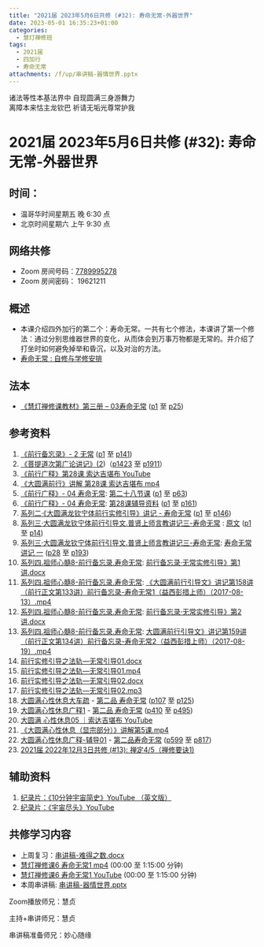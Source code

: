 ```yaml
---
title: "2021届 2023年5月6日共修 (#32): 寿命无常-外器世界"
date: 2023-05-01 16:35:23+01:00
categories:
  - 慧灯禅修班
tags:
  - 2021届
  - 四加行
  - 寿命无常
attachments: /f/up/串讲稿-器情世界.pptx
---
```

<!--StartFragment-->

诸法等性本基法界中 自现圆满三身游舞力\
离障本来怙主龙钦巴 祈请无垢光尊常护我

# 2021届 2023年5月6日共修 (#32): 寿命无常-外器世界

<!--EndFragment-->

## 时间：

* 温哥华时间星期五 晚 6:30 点
* 北京时间星期六 上午 9:30 点

## 网络共修

* Zoom 房间号码：[7789995278](https://us02web.zoom.us/j/7789995278?pwd=VjZmbWJFY2k2K0E5RVB2cTNIQmhqUT09)
* Zoom 房间密码： 19621211

## 概述

* 本课介绍四外加行的第二个：寿命无常。一共有七个修法，本课讲了第一个修法：通过分别思维器世界的变化，从而体会到万事万物都是无常的。并介绍了打坐时如何避免掉举和昏沉，以及对治的方法。
* [寿命无常 : 自修与学修安排](https://fohuifayu.com/index.php/huideng-jiangtang/chanxiuke/zen-03/8653-zen03-smwc?title=)

## 法本

* [《慧灯禅修课教材》第三册 – 03寿命无常](https://huidengchanxiu.net/books/b3/3-03) ([p1](https://huidengchanxiu.net/books/b3/3-03#p1) 至 [p25](https://huidengchanxiu.net/books/b3/3-03#p25))

## 参考资料

1. [《前行备忘录》- 2 无常](https://huidengchanxiu.net/refs/qxbwl/qxxl4-02wc) ([p1](https://huidengchanxiu.net/refs/qxbwl/qxxl4-02wc#p1) 至 [p141](https://huidengchanxiu.net/refs/qxbwl/qxxl4-02wc/#p141))
2. [《菩提道次第广论讲记》(2](https://huidengchanxiu.net/refs/ptdcdgl/2))（[p1423](https://huidengchanxiu.net/refs/ptdcdgl/2#p1423) 至 [p1911](https://huidengchanxiu.net/refs/ptdcdgl/2#p1911)）
3. [《前行广释》第28课 索达吉堪布 YouTube](https://www.youtube.com/watch?v=2RfwK8AQl8M&list=PLAnEIprIVklfWTKX6X1gI9eR_phiB8B4b&index=30)
4. [《大圆满前行》讲解 第28课 索达吉堪布 mp4](https://s3.ca-central-1.wasabisys.com/hddata/f.huidengchanxiu.net/jmy/007-%E5%A4%A7%E5%9C%86%E6%BB%A1%E5%89%8D%E8%A1%8C%E5%B9%BF%E9%87%8A/007-%E5%89%8D%E8%A1%8C%E5%B9%BF%E9%87%8A%E8%A7%86%E9%A2%91/%e3%80%8a%e5%a4%a7%e5%9c%86%e6%bb%a1%e5%89%8d%e8%a1%8c%e3%80%8b%e8%ae%b2%e8%a7%a3%e7%ac%ac28%e8%af%be.mp4)
5. [《前行广释》- 04 寿命无常](https://huidengchanxiu.net/refs/qxgs/qxgs-04wc): [第二十八节课](https://huidengchanxiu.net/refs/qxgs/qxgs-04wc#%E7%AC%AC%E4%BA%8C%E5%8D%81%E5%85%AB%E8%8A%82%E8%AF%BE) ([p1](https://huidengchanxiu.net/refs/qxgs/qxgs-04wc#p1) 至 [p63](https://huidengchanxiu.net/refs/qxgs/qxgs-04wc#p63))
6. [《前行广释》- 04 寿命无常](https://huidengchanxiu.net/refs/qxgs/fudao/qxgsfd-04wc): [第28课辅导资料](https://huidengchanxiu.net/refs/qxgs/fudao/qxgsfd-04wc#%E5%89%8D%E8%A1%8C%E5%B9%BF%E9%87%8A%E7%AC%AC28%E8%AF%BE%E8%BE%85%E5%AF%BC%E8%B5%84%E6%96%99) ([p1](https://huidengchanxiu.net/refs/qxgs/fudao/qxgsfd-04wc#p1) 至 [p161](https://huidengchanxiu.net/refs/qxgs/fudao/qxgsfd-04wc#p161))
7. [系列二·《大圆满龙钦宁体前行实修引导》讲记 - 寿命无常](https://huidengchanxiu.net/refs/xmfw/s2-sxyd2-smwc) ([p1](https://huidengchanxiu.net/refs/xmfw/s2-sxyd2-smwc#p1) 至 [p146](https://huidengchanxiu.net/refs/xmfw/s2-sxyd2-smwc#p146))
8. [系列三·大圆满龙钦宁体前行引导文.普贤上师言教讲记三-寿命无常](https://huidengchanxiu.net/refs/xmfw/s3-ydw3-smwc) : [原文](https://huidengchanxiu.net/refs/xmfw/s3-ydw3-smwc#%E5%AF%BF%E5%91%BD%E6%97%A0%E5%B8%B8%E4%B8%80%E5%8E%9F%E6%96%87) ([p1](https://huidengchanxiu.net/refs/xmfw/s3-ydw3-smwc#p1) 至 [p14](https://huidengchanxiu.net/refs/xmfw/s3-ydw3-smwc#p14))
9. [系列三·大圆满龙钦宁体前行引导文.普贤上师言教讲记三-寿命无常](https://huidengchanxiu.net/refs/xmfw/s3-ydw3-smwc): [](https://huidengchanxiu.net/refs/xmfw/s3-ydw3-smwc#%E5%AF%BF%E5%91%BD%E6%97%A0%E5%B8%B8%E8%AE%B2%E8%AE%B0-%E4%B8%80)[寿命无常讲记 一](https://huidengchanxiu.net/refs/xmfw/s3-ydw3-smwc#%E5%AF%BF%E5%91%BD%E6%97%A0%E5%B8%B8%E8%AE%B2%E8%AE%B0-%E4%B8%80) ([p28](https://huidengchanxiu.net/refs/xmfw/s3-ydw3-smwc#p28) 至 [p193](https://huidengchanxiu.net/refs/xmfw/s3-ydw3-smwc#p193))
10. [系列四.祖师心髓8-前行备忘录.寿命无常](https://huidengchanxiu.net/refs/xmfw/s4/s4-zsxs8-qxbwl-smwc): [前行备忘录·无常实修引导》第1讲.docx](https://s3.ca-central-1.wasabisys.com/hddata/f.huidengchanxiu.net/jmy/xmfw/s4/%e3%80%8a%e5%89%8d%e8%a1%8c%e5%a4%87%e5%bf%98%e5%bd%95%c2%b7%e6%97%a0%e5%b8%b8%e5%ae%9e%e4%bf%ae%e5%bc%95%e5%af%bc%e3%80%8b%e7%ac%ac1%e8%ae%b2.docx)
11. [系列四.祖师心髓8-前行备忘录.寿命无常](https://huidengchanxiu.net/refs/xmfw/s4/s4-zsxs8-qxbwl-smwc): [《大圆满前行引导文》讲记第158讲（前行正文第133讲）前行备忘录-寿命无常1（益西彭措上师）（2017-08-13）.mp4](https://s3.ca-central-1.wasabisys.com/hddata/f.huidengchanxiu.net/jmy/xmfw/s4/%e3%80%8a%e5%a4%a7%e5%9c%86%e6%bb%a1%e5%89%8d%e8%a1%8c%e5%bc%95%e5%af%bc%e6%96%87%e3%80%8b%e8%ae%b2%e8%ae%b0%e7%ac%ac158%e8%ae%b2%ef%bc%88%e5%89%8d%e8%a1%8c%e6%ad%a3%e6%96%87%e7%ac%ac133%e8%ae%b2%ef%bc%89%e5%89%8d%e8%a1%8c%e5%a4%87%e5%bf%98%e5%bd%95-%e5%af%bf%e5%91%bd%e6%97%a0%e5%b8%b81%ef%bc%88%e7%9b%8a%e8%a5%bf%e5%bd%ad%e6%8e%aa%e4%b8%8a%e5%b8%88%ef%bc%89%ef%bc%882017-08-13%ef%bc%89.mp4)
12. [系列四.祖师心髓8-前行备忘录.寿命无常](https://huidengchanxiu.net/refs/xmfw/s4/s4-zsxs8-qxbwl-smwc): [前行备忘录·无常实修引导》第2讲.docx](https://s3.ca-central-1.wasabisys.com/hddata/f.huidengchanxiu.net/jmy/xmfw/s4/%e3%80%8a%e5%89%8d%e8%a1%8c%e5%a4%87%e5%bf%98%e5%bd%95%c2%b7%e6%97%a0%e5%b8%b8%e5%ae%9e%e4%bf%ae%e5%bc%95%e5%af%bc%e3%80%8b%e7%ac%ac2%e8%ae%b2.docx)
13. [系列四.祖师心髓8-前行备忘录.寿命无常](https://huidengchanxiu.net/refs/xmfw/s4/s4-zsxs8-qxbwl-smwc): [大圆满前行引导文》讲记第159讲（前行正文第134讲）前行备忘录-寿命无常2（益西彭措上师）（2017-08-19）.mp4](https://s3.ca-central-1.wasabisys.com/hddata/f.huidengchanxiu.net/jmy/xmfw/s4/%e3%80%8a%e5%a4%a7%e5%9c%86%e6%bb%a1%e5%89%8d%e8%a1%8c%e5%bc%95%e5%af%bc%e6%96%87%e3%80%8b%e8%ae%b2%e8%ae%b0%e7%ac%ac159%e8%ae%b2%ef%bc%88%e5%89%8d%e8%a1%8c%e6%ad%a3%e6%96%87%e7%ac%ac134%e8%ae%b2%ef%bc%89%e5%89%8d%e8%a1%8c%e5%a4%87%e5%bf%98%e5%bd%95-%e5%af%bf%e5%91%bd%e6%97%a0%e5%b8%b82%ef%bc%88%e7%9b%8a%e8%a5%bf%e5%bd%ad%e6%8e%aa%e4%b8%8a%e5%b8%88%ef%bc%89%ef%bc%882017-08-19%ef%bc%89.mp4)
14. [前行实修引导之法轨—无常引导01.docx](https://s3.ca-central-1.wasabisys.com/hddata/f.huidengchanxiu.net/jmy/xmfw/s2/%e5%89%8d%e8%a1%8c%e5%ae%9e%e4%bf%ae%e5%bc%95%e5%af%bc%e4%b9%8b%e6%b3%95%e8%bd%a8%e2%80%94%e6%97%a0%e5%b8%b8%e5%bc%95%e5%af%bc01.docx)
15. [前行实修引导之法轨—无常引导01.mp4](https://s3.ca-central-1.wasabisys.com/hddata/f.huidengchanxiu.net/jmy/xmfw/s2/%E3%80%8A%E5%A4%A7%E5%9C%86%E6%BB%A1%E5%89%8D%E8%A1%8C%E5%BC%95%E5%AF%BC%E6%96%87%E3%80%8B%E7%AC%AC58%E8%AE%B2%E6%99%8B%E7%BE%8E%E6%9C%97%E5%B7%B4%E5%B0%8A%E8%80%85%E3%80%8A%E5%AE%9E%E4%BF%AE%E5%BC%95%E5%AF%BC%E6%B3%95%E8%BD%A8%E3%80%8B%E7%AC%AC01%E8%AE%B2%E7%84%A1%E5%B8%B8%EF%BC%88%E7%9B%8A%E8%A5%BF%E5%BD%AD%E6%8E%AA%E4%B8%8A%E5%B8%88%EF%BC%892016%5bSVWUQP4cUGw%5d.mp4)
16. [前行实修引导之法轨—无常引导02.docx](https://s3.ca-central-1.wasabisys.com/hddata/f.huidengchanxiu.net/jmy/xmfw/s2/%e5%89%8d%e8%a1%8c%e5%ae%9e%e4%bf%ae%e5%bc%95%e5%af%bc%e4%b9%8b%e6%b3%95%e8%bd%a8%e2%80%94%e6%97%a0%e5%b8%b8%e5%bc%95%e5%af%bc02.docx)
17. [前行实修引导之法轨—无常引导02.mp3](https://s3.ca-central-1.wasabisys.com/hddata/f.huidengchanxiu.net/jmy/xmfw/s2/%e5%89%8d%e8%a1%8c%e5%ae%9e%e4%bf%ae%e5%bc%95%e5%af%bc%e4%b9%8b%e6%b3%95%e8%bd%a8%e2%80%94%e6%97%a0%e5%b8%b8%e5%bc%95%e5%af%bc02.mp3)
18. [大圆满心性休息大车疏](https://huidengchanxiu.net/refs/dymxxxx/dymxxxx-dcs) - [第二品 寿命无常](https://huidengchanxiu.net/refs/dymxxxx/dymxxxx-dcs#%E7%AC%AC%E4%BA%8C%E5%93%81-%E5%AF%BF%E5%91%BD%E6%97%A0%E5%B8%B8) ([p107](https://huidengchanxiu.net/refs/dymxxxx/dymxxxx-dcs#p107) 至 [p125](https://huidengchanxiu.net/refs/dymxxxx/dymxxxx-dcs#p125))
19. [大圆满心性休息广释1](https://huidengchanxiu.net/refs/dymxxxx/dymxxxx-gs1) - [第二品 寿命无常](https://huidengchanxiu.net/refs/dymxxxx/dymxxxx-gs1#%E7%AC%AC%E4%BA%8C%E5%93%81-%E5%AF%BF%E5%91%BD%E6%97%A0%E5%B8%B8) ([p410](https://huidengchanxiu.net/refs/dymxxxx/dymxxxx-gs1#p410) 至 [p495](https://huidengchanxiu.net/refs/dymxxxx/dymxxxx-gs1#p495))
20. [大圆满 心性休息05 ｜索达吉堪布 YouTube](https://www.youtube.com/watch?v=0_o9yYC9p8c&list=PLAnEIprIVklebrDFUKaC67LssdOO2y87p&index=5)
21. [《大圆满心性休息（显宗部分）》讲解第5课.mp4](https://s3.ca-central-1.wasabisys.com/hddata/f.huidengchanxiu.net/jmy/028-%e5%a4%a7%e5%9c%86%e6%bb%a1%e5%bf%83%e6%80%a7%e4%bc%91%e6%81%af-%e6%98%be%e5%ae%97%e9%83%a8%e5%88%86/%e3%80%8a%e5%a4%a7%e5%9c%86%e6%bb%a1%e5%bf%83%e6%80%a7%e4%bc%91%e6%81%af%ef%bc%88%e6%98%be%e5%ae%97%e9%83%a8%e5%88%86%ef%bc%89%e3%80%8b%e8%ae%b2%e8%a7%a3%e7%ac%ac5%e8%af%be.mp4)
22. [大圆满心性休息广释-辅导01](https://huidengchanxiu.net/refs/dymxxxx/fudao/fd-01) - [第二品寿命无常](第二品寿命无常)  ([p599](https://huidengchanxiu.net/refs/dymxxxx/fudao/fd-01#p599) 至 [p817](https://huidengchanxiu.net/refs/dymxxxx/fudao/fd-01#p817))
23. [2021届 2022年12月3日共修 (#13): 禅定4/5（禅修要诀1)](https://www.huidengvan.com/posts/2022-11-26-2021%E5%B1%8A-2022%E5%B9%B412%E6%9C%883%E6%97%A5%E5%85%B1%E4%BF%AE-13-%E7%A6%85%E5%AE%9A4-5%E7%A6%85%E4%BF%AE%E8%A6%81%E8%AF%801/)

## 辅助资料

1. [](https://www.huidengvan.com/posts/2022-11-26-2021%E5%B1%8A-2022%E5%B9%B412%E6%9C%883%E6%97%A5%E5%85%B1%E4%BF%AE-13-%E7%A6%85%E5%AE%9A4-5%E7%A6%85%E4%BF%AE%E8%A6%81%E8%AF%801/)[纪录片：《10分钟宇宙简史》YouTube （英文版）](https://www.youtube.com/watch?v=TBikbn5XJhg)
2. [纪录片：《宇宙尽头》YouTube ](https://www.youtube.com/watch?v=W-6ga7Q90Ws)

## **共修学习内容**

* 上周复习：[串讲稿-难得之数.docx](https://www.huidengvan.com/f/up/%E4%B8%B2%E8%AE%B2%E7%A8%BF-%E9%9A%BE%E5%BE%97%E4%B9%8B%E6%95%B0.docx)[](https://www.huidengvan.com/f/up/%E4%B8%B2%E8%AE%B2%E7%A8%BF-%E9%9A%BE%E5%BE%97%E4%B9%8B%E5%96%BB.docx)
* [慧灯禅修课6 寿命无常1 mp4](https://s3.ca-central-1.wasabisys.com/hddata/f.huidengchanxiu.net/jmy/%E6%85%A7%E7%81%AF%E7%A6%85%E4%BF%AE%E8%AF%BE/%E6%85%A7%E7%81%AF%E7%A6%85%E4%BF%AE%E8%AF%BE%E7%AC%AC%E4%B8%89%E5%86%8C/03-1%20%e6%85%a7%e7%81%af%e7%a6%85%e4%bf%ae%e8%af%be6%20%e5%af%bf%e5%91%bd%e6%97%a0%e5%b8%b81.mp4) (00:00 至 1:15:00 分钟)
* [慧灯禅修课6 寿命无常1 YouTube](https://www.youtube.com/watch?v=cdNgjkBYFGk&list=PLQU9iXcMduTfoo8rKZhj69k-OOas8C1Of&index=7) (00:00 至 1:15:00 分钟)
* 本周串讲稿: [串讲稿-器情世界.pptx](/f/up/串讲稿-器情世界.pptx)

Zoom播放师兄：慧贞

主持+串讲师兄：慧贞

串讲稿准备师兄：妙心随缘

<!--EndFragment-->